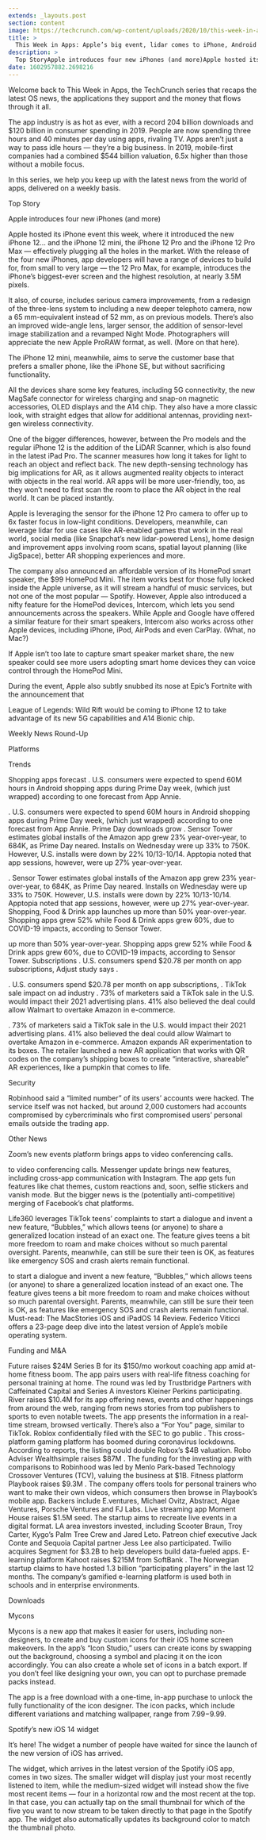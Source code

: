 ```yaml
--- 
extends: _layouts.post 
section: content 
image: https://techcrunch.com/wp-content/uploads/2020/10/this-week-in-apps-splash-2.png?w=753 
title: > 
  This Week in Apps: Apple’s big event, lidar comes to iPhone, Android gets a new IDE – TechCrunch 
description: > 
  Top StoryApple introduces four new iPhones (and more)Apple hosted its iPhone event this week, where it introduced the new iPhone 12… and the iPhone 12 mini, the iPhone 12 Pro and the iPhone 12 Pro Max — effectively plugging all the holes in the market.The iPhone 12 mini, meanwhile, aims to serve the customer base that prefers a smaller phone, like the iPhone SE, but without sacrificing functionality.AR apps will be more user-friendly, too, as they won’t need to first scan the room to place the AR object in the real world.Shopping apps grew 52% while Food & Drink apps grew 60%, due to COVID-19 impacts, according to Sensor Tower.Shopping apps grew 52% while Food & Drink apps grew 60%, due to COVID-19 impacts, according to Sensor Tower. 
date: 1602957882.2698216 
--- 
```

Welcome back to This Week in Apps, the TechCrunch series that recaps the latest OS news, the applications they support and the money that flows through it all.

The app industry is as hot as ever, with a record 204 billion downloads and $120 billion in consumer spending in 2019. People are now spending three hours and 40 minutes per day using apps, rivaling TV. Apps aren’t just a way to pass idle hours — they’re a big business. In 2019, mobile-first companies had a combined $544 billion valuation, 6.5x higher than those without a mobile focus.

In this series, we help you keep up with the latest news from the world of apps, delivered on a weekly basis.

Top Story

Apple introduces four new iPhones (and more)

Apple hosted its iPhone event this week, where it introduced the new iPhone 12… and the iPhone 12 mini, the iPhone 12 Pro and the iPhone 12 Pro Max — effectively plugging all the holes in the market. With the release of the four new iPhones, app developers will have a range of devices to build for, from small to very large — the 12 Pro Max, for example, introduces the iPhone’s biggest-ever screen and the highest resolution, at nearly 3.5M pixels.

It also, of course, includes serious camera improvements, from a redesign of the three-lens system to including a new deeper telephoto camera, now a 65 mm-equivalent instead of 52 mm, as on previous models. There’s also an improved wide-angle lens, larger sensor, the addition of sensor-level image stabilization and a revamped Night Mode. Photographers will appreciate the new Apple ProRAW format, as well. (More on that here).

The iPhone 12 mini, meanwhile, aims to serve the customer base that prefers a smaller phone, like the iPhone SE, but without sacrificing functionality.

All the devices share some key features, including 5G connectivity, the new MagSafe connector for wireless charging and snap-on magnetic accessories, OLED displays and the A14 chip. They also have a more classic look, with straight edges that allow for additional antennas, providing next-gen wireless connectivity.

One of the bigger differences, however, between the Pro models and the regular iPhone 12 is the addition of the LiDAR Scanner, which is also found in the latest iPad Pro. The scanner measures how long it takes for light to reach an object and reflect back. The new depth-sensing technology has big implications for AR, as it allows augmented reality objects to interact with objects in the real world. AR apps will be more user-friendly, too, as they won’t need to first scan the room to place the AR object in the real world. It can be placed instantly.

Apple is leveraging the sensor for the iPhone 12 Pro camera to offer up to 6x faster focus in low-light conditions. Developers, meanwhile, can leverage lidar for use cases like AR-enabled games that work in the real world, social media (like Snapchat’s new lidar-powered Lens), home design and improvement apps involving room scans, spatial layout planning (like JigSpace), better AR shopping experiences and more.

The company also announced an affordable version of its HomePod smart speaker, the $99 HomePod Mini. The item works best for those fully locked inside the Apple universe, as it will stream a handful of music services, but not one of the most popular — Spotify. However, Apple also introduced a nifty feature for the HomePod devices, Intercom, which lets you send announcements across the speakers. While Apple and Google have offered a similar feature for their smart speakers, Intercom also works across other Apple devices, including iPhone, iPod, AirPods and even CarPlay. (What, no Mac?)

If Apple isn’t too late to capture smart speaker market share, the new speaker could see more users adopting smart home devices they can voice control through the HomePod Mini.

During the event, Apple also subtly snubbed its nose at Epic’s Fortnite with the announcement that

League of Legends: Wild Rift would be coming to iPhone 12 to take advantage of its new 5G capabilities and A14 Bionic chip.

Weekly News Round-Up

Platforms

Trends

Shopping apps forecast . U.S. consumers were expected to spend 60M hours in Android shopping apps during Prime Day week, (which just wrapped) according to one forecast from App Annie.

. U.S. consumers were expected to spend 60M hours in Android shopping apps during Prime Day week, (which just wrapped) according to one forecast from App Annie. Prime Day downloads grow . Sensor Tower estimates global installs of the Amazon app grew 23% year-over-year, to 684K, as Prime Day neared. Installs on Wednesday were up 33% to 750K. However, U.S. installs were down by 22% 10/13-10/14. Apptopia noted that app sessions, however, were up 27% year-over-year.

. Sensor Tower estimates global installs of the Amazon app grew 23% year-over-year, to 684K, as Prime Day neared. Installs on Wednesday were up 33% to 750K. However, U.S. installs were down by 22% 10/13-10/14. Apptopia noted that app sessions, however, were up 27% year-over-year. Shopping, Food & Drink app launches up more than 50% year-over-year. Shopping apps grew 52% while Food & Drink apps grew 60%, due to COVID-19 impacts, according to Sensor Tower.

up more than 50% year-over-year. Shopping apps grew 52% while Food & Drink apps grew 60%, due to COVID-19 impacts, according to Sensor Tower. Subscriptions . U.S. consumers spend $20.78 per month on app subscriptions, Adjust study says .

. U.S. consumers spend $20.78 per month on app subscriptions, . TikTok sale impact on ad industry . 73% of marketers said a TikTok sale in the U.S. would impact their 2021 advertising plans. 41% also believed the deal could allow Walmart to overtake Amazon in e-commerce.

. 73% of marketers said a TikTok sale in the U.S. would impact their 2021 advertising plans. 41% also believed the deal could allow Walmart to overtake Amazon in e-commerce. Amazon expands AR experimentation to its boxes. The retailer launched a new AR application that works with QR codes on the company’s shipping boxes to create “interactive, shareable” AR experiences, like a pumpkin that comes to life.

Security

Robinhood said a “limited number” of its users’ accounts were hacked. The service itself was not hacked, but around 2,000 customers had accounts compromised by cybercriminals who first compromised users’ personal emails outside the trading app.

Other News

Zoom’s new events platform brings apps to video conferencing calls.

to video conferencing calls. Messenger update brings new features, including cross-app communication with Instagram. The app gets fun features like chat themes, custom reactions and, soon, selfie stickers and vanish mode. But the bigger news is the (potentially anti-competitive) merging of Facebook’s chat platforms.

Life360 leverages TikTok teens’ complaints to start a dialogue and invent a new feature, “Bubbles,” which allows teens (or anyone) to share a generalized location instead of an exact one. The feature gives teens a bit more freedom to roam and make choices without so much parental oversight. Parents, meanwhile, can still be sure their teen is OK, as features like emergency SOS and crash alerts remain functional.

to start a dialogue and invent a new feature, “Bubbles,” which allows teens (or anyone) to share a generalized location instead of an exact one. The feature gives teens a bit more freedom to roam and make choices without so much parental oversight. Parents, meanwhile, can still be sure their teen is OK, as features like emergency SOS and crash alerts remain functional. Must-read: The MacStories iOS and iPadOS 14 Review. Federico Viticci offers a 23-page deep dive into the latest version of Apple’s mobile operating system.

Funding and M&A

Future raises $24M Series B for its $150/mo workout coaching app amid at-home fitness boom. The app pairs users with real-life fitness coaching for personal training at home. The round was led by Trustbridge Partners with Caffeinated Capital and Series A investors Kleiner Perkins participating. River raises $10.4M for its app offering news, events and other happenings from around the web, ranging from news stories from top publishers to sports to even notable tweets. The app presents the information in a real-time stream, browsed vertically. There’s also a “For You” page, similar to TikTok. Roblox confidentially filed with the SEC to go public . This cross-platform gaming platform has boomed during coronavirus lockdowns. According to reports, the listing could double Robox’s $4B valuation. Robo Adviser Wealthsimple raises $87M . The funding for the investing app with comparisons to Robinhood was led by Menlo Park-based Technology Crossover Ventures (TCV), valuing the business at $1B. Fitness platform Playbook raises $9.3M . The company offers tools for personal trainers who want to make their own videos, which consumers then browse in Playbook’s mobile app. Backers include E.ventures, Michael Ovitz, Abstract, Algae Ventures, Porsche Ventures and FJ Labs. Live streaming app Moment House raises $1.5M seed. The startup aims to recreate live events in a digital format. LA area investors invested, including Scooter Braun, Troy Carter, Kygo’s Palm Tree Crew and Jared Leto. Patreon chief executive Jack Conte and Sequoia Capital partner Jess Lee also participated. Twilio acquires Segment for $3.2B to help developers build data-fueled apps. E-learning platform Kahoot raises $215M from SoftBank . The Norwegian startup claims to have hosted 1.3 billion “participating players” in the last 12 months. The company’s gamified e-learning platform is used both in schools and in enterprise environments.



Downloads

Mycons

Mycons is a new app that makes it easier for users, including non-designers, to create and buy custom icons for their iOS home screen makeovers. In the app’s “Icon Studio,” users can create icons by swapping out the background, choosing a symbol and placing it on the icon accordingly. You can also create a whole set of icons in a batch export. If you don’t feel like designing your own, you can opt to purchase premade packs instead.

The app is a free download with a one-time, in-app purchase to unlock the fully functionality of the icon designer. The icon packs, which include different variations and matching wallpaper, range from $7.99-$9.99.

Spotify’s new iOS 14 widget

It’s here! The widget a number of people have waited for since the launch of the new version of iOS has arrived.

The widget, which arrives in the latest version of the Spotify iOS app, comes in two sizes. The smaller widget will display just your most recently listened to item, while the medium-sized widget will instead show the five most recent items — four in a horizontal row and the most recent at the top. In that case, you can actually tap on the small thumbnail for which of the five you want to now stream to be taken directly to that page in the Spotify app. The widget also automatically updates its background color to match the thumbnail photo.